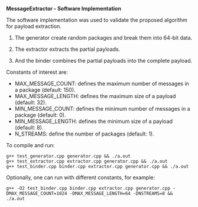**MessageExtractor - Software Implementation**

The software implementation was used to validate the proposed algorithm for payload extraction.

1) The generator create random packages and break them into 64-bit data.

2) The extractor extracts the partial payloads.

3) And the binder combines the partial payloads into the complete payload.

Constants of interest are:
- MAX_MESSAGE_COUNT: defines the maximum number of messages in a package (default: 150).
- MAX_MESSAGE_LENGTH: defines the maximum size of a payload (default: 32).
- MIN_MESSAGE_COUNT: defines the minimum number of messages in a package (default: 0).
- MIN_MESSAGE_LENGTH: defines the minimum size of a payload (default: 8).
- N_STREAMS: define the number of packages (default: 1).

To compile and run:
```
g++ test_generator.cpp generator.cpp && ./a.out
g++ test_extractor.cpp extractor.cpp generator.cpp && ./a.out
g++ test_binder.cpp binder.cpp extractor.cpp generator.cpp && ./a.out
```

Optionally, one can run with different constants, for example:
```
g++ -O2 test_binder.cpp binder.cpp extractor.cpp generator.cpp -DMAX_MESSAGE_COUNT=1024 -DMAX_MESSAGE_LENGTH=64 -DNSTREAMS=8 && ./a.out
```
